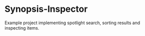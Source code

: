 # Synopsis-Inspector
Example project implementing spotlight search, sorting results and inspecting items. 
